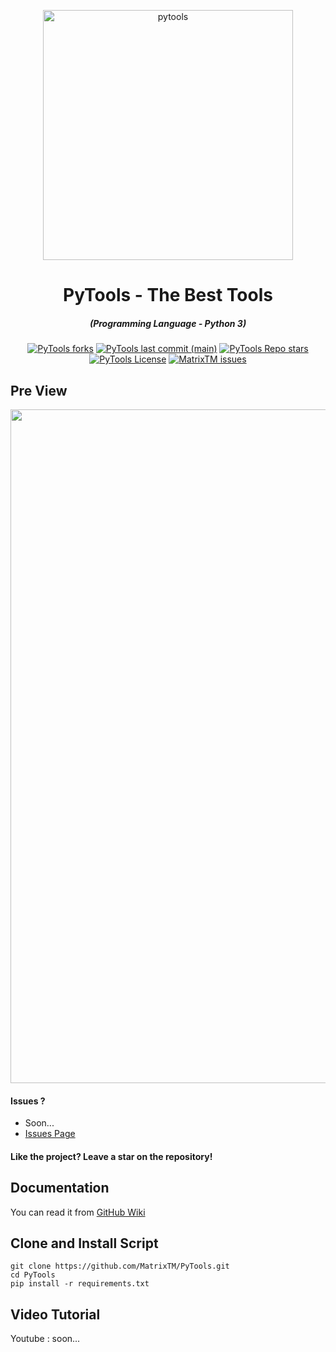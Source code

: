 <p align="center"><img src="https://cdn.discordapp.com/attachments/953983215721406584/961247561044344832/image.png" width="400px" alt="pytools"></p>

<h1 align="center">PyTools - The Best Tools</h1>
<em><h5 align="center">(Programming Language - Python 3)</h5></em>

<p align="center">
<a href="#"><img alt="PyTools forks" src="https://img.shields.io/github/forks/MatrixTM/PyTools?style=for-the-badge"></a>
<a href="#"><img alt="PyTools last commit (main)" src="https://img.shields.io/github/last-commit/MatrixTM/PyTools?color=green&style=for-the-badge"></a>
<a href="#"><img alt="PyTools Repo stars" src="https://img.shields.io/github/stars/MatrixTM/PyTools?style=for-the-badge&color=yellow"></a>
  <a href="#"><img alt="PyTools License" src="https://img.shields.io/github/license/MatrixTM/PyTools?color=orange&style=for-the-badge"></a>
<a href="https://github.com/MatrixTM/PyTools/issues"><img alt="MatrixTM issues" src="https://img.shields.io/github/issues/MatrixTM/PyTools?color=purple&style=for-the-badge"></a>

## Pre View
<p align="center"><img src="https://cdn.discordapp.com/attachments/953983215721406584/961248384159711232/unknown.png" width="1078" alt="preview"></p>

#### Issues ? 
 * Soon...
 * [Issues Page](https://github.com/MatrixTM/PyTools/issues)
#### Like the project? Leave a star on the repository!

## Documentation

You can read it from [GitHub Wiki](https://github.com/MatrixTM/PyTools/wiki)

## Clone and Install Script

```shell script
git clone https://github.com/MatrixTM/PyTools.git
cd PyTools
pip install -r requirements.txt
```

## Video Tutorial
Youtube : soon...
